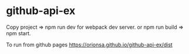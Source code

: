 # github-api-ex

Copy project => npm run dev for webpack dev server.
or npm run build => npm start.

To run from github pages https://orionsa.github.io/github-api-ex/dist
